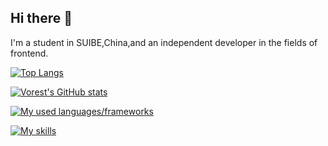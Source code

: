 ## Hi there 👋
I'm a student in SUIBE,China,and an independent developer in the fields of frontend.

[![Top Langs](https://github-readme-stats.vercel.app/api/top-langs/?username=Vorest0628)](https://github.com/anuraghazra/github-readme-stats)

[![Vorest's GitHub stats](https://github-readme-stats.vercel.app/api?username=Vorest0628)](https://github.com/anuraghazra/github-readme-stats)

[![My used languages/frameworks](https://skillicons.dev/icons?i=cpp,css,html,js,py,ts,md,go,express,vue,flask,nodejs)](https://skillicons.dev)

[![My skills](https://skillicons.dev/icons?i=bash,docker,git,mongodb,obsidian,redis,vscode)](https://skillicons.dev)
